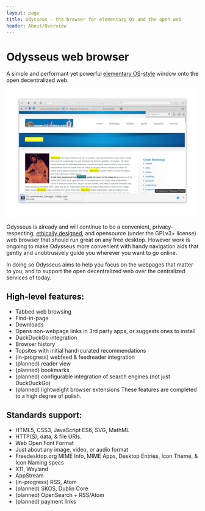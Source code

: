 ```yaml
---
layout: page
title: Odysseus - the browser for elementary OS and the open web
header: About/Overview
---
```


# Odysseus web browser

A simple and performant yet powerful [elementary OS](https://elementary.io/)-[style](https://elementary.io/docs/human-interface-guidelines) window onto the open decentralized web.

<img src="screenshot.png" alt='Screenshot of Odysseus showcasing the "headerbar", tabbar, find-in-page, and downloads features.' />

Odysseus is already and will continue to be a convenient, privacy-respecting,
[ethically designed](https://2017.ind.ie/ethical-design/), and opensource
(under the GPLv3+ license) web browser that should run great on any free desktop.
However work is ongoing to make Odysseus more convenient with handy navigation
aids that gently and unobtrusively guide you wherever you want to go online.

In doing so Odysseus aims to help you focus on the webpages that matter to you,
and to support the open decentralized web over the centralized services of today. 

## High-level features:
* Tabbed web browsing
* Find-in-page
* Downloads
* Opens non-webpage links in 3rd party apps, or suggests ones to install
* DuckDuckGo integration
* Browser history
* Topsites with initial hand-curated recommendations
* (in-progress) webfeed & feedreader integration
* (planned) reader view
* (planned) bookmarks
* (planned) configurable integration of search engines (not just DuckDuckGo)
* (planned) lightweight browser extensions
These features are completed to a high degree of polish.

## Standards support:
* HTML5, CSS3, JavaScript ES6, SVG, MathML
* HTTP(S), data, & file URIs.
* Web Open Font Format
* Just about any image, video, or audio format
* Freedesktop.org MIME Info, MIME Apps, Desktop Entries, Icon Theme, & Icon Naming specs
* X11, Wayland
* AppStream
* (in-progress) RSS, Atom
* (planned) SKOS, Dublin Core
* (planned) OpenSearch + RSS/Atom
* (planned) payment links
